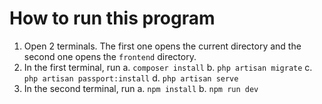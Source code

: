# How to run this program
1. Open 2 terminals. The first one opens the current directory and the second one opens the `frontend` directory.
2. In the first terminal, run
    a. `composer install`
    b. `php artisan migrate`
    c. `php artisan passport:install`
    d. `php artisan serve`
3. In the second terminal, run
    a. `npm install`
    b. `npm run dev`
